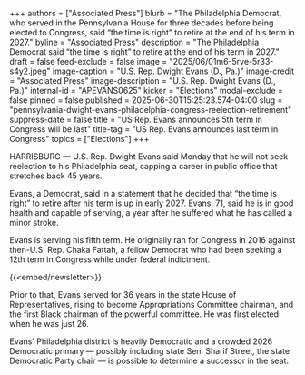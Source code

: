 +++
authors = ["Associated Press"]
blurb = "The Philadelphia Democrat, who served in the Pennsylvania House for three decades before being elected to Congress, said “the time is right” to retire at the end of his term in 2027."
byline = "Associated Press"
description = "The Philadelphia Democrat said “the time is right” to retire at the end of his term in 2027."
draft = false
feed-exclude = false
image = "2025/06/01m6-5rve-5r33-s4y2.jpeg"
image-caption = "U.S. Rep. Dwight Evans (D., Pa.)"
image-credit = "Associated Press"
image-description = "U.S. Rep. Dwight Evans (D., Pa.)"
internal-id = "APEVANS0625"
kicker = "Elections"
modal-exclude = false
pinned = false
published = 2025-06-30T15:25:23.574-04:00
slug = "pennsylvania-dwight-evans-philadelphia-congress-reelection-retirement"
suppress-date = false
title = "US Rep. Evans announces 5th term in Congress will be last"
title-tag = "US Rep. Evans announces last term in Congress"
topics = ["Elections"]
+++

HARRISBURG — U.S. Rep. Dwight Evans said Monday that he will not seek reelection to his Philadelphia seat, capping a career in public office that stretches back 45 years.

Evans, a Democrat, said in a statement that he decided that “the time is right” to retire after his term is up in early 2027. Evans, 71, said he is in good health and capable of serving, a year after he suffered what he has called a minor stroke.

Evans is serving his fifth term. He originally ran for Congress in 2016 against then-U.S. Rep. Chaka Fattah, a fellow Democrat who had been seeking a 12th term in Congress while under federal indictment.

{{<embed/newsletter>}}

Prior to that, Evans served for 36 years in the state House of Representatives, rising to become Appropriations Committee chairman, and the first Black chairman of the powerful committee. He was first elected when he was just 26.

Evans&#39; Philadelphia district is heavily Democratic and a crowded 2026 Democratic primary — possibly including state Sen. Sharif Street, the state Democratic Party chair — is possible to determine a successor in the seat.<strong></strong>

